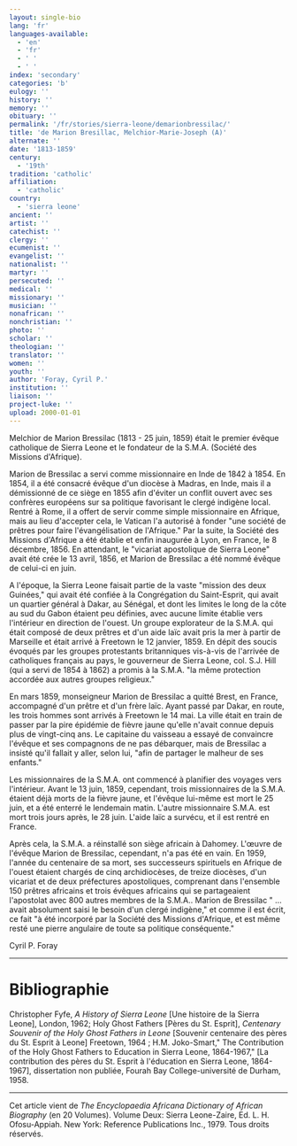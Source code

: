 ```yaml
---
layout: single-bio
lang: 'fr'
languages-available:
  - 'en'
  - 'fr'
  - ' '
  - ' '
index: 'secondary'
categories: 'b'
eulogy: ''
history: ''
memory: ''
obituary: ''
permalink: '/fr/stories/sierra-leone/demarionbressilac/'
title: 'de Marion Bresillac, Melchior-Marie-Joseph (A)'
alternate: ''
date: '1813-1859'
century:
  - '19th'
tradition: 'catholic'
affiliation:
  - 'catholic'
country:
  - 'sierra leone'
ancient: ''
artist: ''
catechist: ''
clergy: ''
ecumenist: ''
evangelist: ''
nationalist: ''
martyr: ''
persecuted: ''
medical: ''
missionary: ''
musician: ''
nonafrican: ''
nonchristian: ''
photo: ''
scholar: ''
theologian: ''
translator: ''
women: ''
youth: ''
author: 'Foray, Cyril P.'
institution: ''
liaison: ''
project-luke: ''
upload: 2000-01-01
---
```



Melchior de Marion Bressilac (1813 - 25 juin, 1859) était le premier évêque catholique de Sierra Leone et le fondateur de la S.M.A. (Société des Missions d'Afrique).

Marion de Bressilac a servi comme missionnaire en Inde de 1842 à 1854. En 1854, il a été consacré évêque d'un diocèse à Madras, en Inde, mais il a démissionné de ce siège en 1855 afin d'éviter un conflit ouvert avec ses confrères européens sur sa politique favorisant le clergé indigène local. Rentré à Rome, il a offert de servir comme simple missionnaire en Afrique, mais au lieu d'accepter cela, le Vatican l'a autorisé à fonder "une société de prêtres pour faire l'évangélisation de l'Afrique." Par la suite, la Société des Missions d'Afrique a été établie et enfin inaugurée à Lyon, en France, le 8 décembre, 1856. En attendant, le "vicariat apostolique de Sierra Leone" avait été crée le 13 avril, 1856, et Marion de Bressilac a été nommé évêque de celui-ci en juin.

A l'époque, la Sierra Leone faisait partie de la vaste "mission des deux Guinées," qui avait été confiée à la Congrégation du Saint-Esprit, qui avait un quartier général à Dakar, au Sénégal, et dont les limites le long de la côte au sud du Gabon étaient peu définies, avec aucune limite établie vers l'intérieur en direction de l'ouest. Un groupe explorateur de la S.M.A. qui était composé de deux prêtres et d'un aide laïc avait pris la mer à partir de Marseille et était arrivé à Freetown le 12 janvier, 1859. En dépit des soucis évoqués par les groupes protestants britanniques vis-à-vis de l'arrivée de catholiques français au pays, le gouverneur de Sierra Leone, col. S.J. Hill (qui a servi de 1854 à 1862) a promis à la S.M.A. "la même protection accordée aux autres groupes religieux."

En mars 1859, monseigneur Marion de Bressilac a quitté Brest, en France, accompagné d'un prêtre et d'un frère laïc. Ayant passé par Dakar, en route, les trois hommes sont arrivés à Freetown le 14 mai. La ville était en train de passer par la pire épidémie de fièvre jaune qu'elle n'avait connue depuis plus de vingt-cinq ans. Le capitaine du vaisseau a essayé de convaincre l'évêque et ses compagnons de ne pas débarquer, mais de Bressilac a insisté qu'il fallait y aller, selon lui, "afin de partager le malheur de ses enfants."

Les missionnaires de la S.M.A. ont commencé à planifier des voyages vers l'intérieur. Avant le 13 juin, 1859, cependant, trois missionnaires de la S.M.A. étaient déjà morts de la fièvre jaune, et l'évêque lui-même est mort le 25 juin, et a été enterré le lendemain matin. L'autre missionnaire S.M.A. est mort trois jours après, le 28 juin. L'aide laïc a survécu, et il est rentré en France.

Après cela, la S.M.A. a réinstallé son siège africain à Dahomey. L'œuvre de l'évêque Marion de Bressilac, cependant, n'a pas été en vain. En 1959, l'année du centenaire de sa mort, ses successeurs spirituels en Afrique de l'ouest étaient chargés de cinq archidiocèses, de treize diocèses, d'un vicariat et de deux préfectures apostoliques, comprenant dans l'ensemble 150 prêtres africains et trois évêques africains qui se partageaient l'apostolat avec 800 autres membres de la S.M.A.. Marion de Bressilac " …avait absolument saisi le besoin d'un clergé indigène," et comme il est écrit, ce fait "à été incorporé par la Société des Missions d'Afrique, et est même resté une pierre angulaire de toute sa politique conséquente."

Cyril P. Foray

---

# Bibliographie

Christopher Fyfe, *A History of Sierra Leone* [Une histoire de la Sierra Leone], London, 1962; Holy Ghost Fathers [Pères du St. Esprit], *Centenary Souvenir of the Holy Ghost Fathers in Leone* [Souvenir centenaire des pères du St. Esprit à Leone] Freetown, 1964 ; H.M. Joko-Smart," The Contribution of the Holy Ghost Fathers to Education in Sierra Leone, 1864-1967," [La contribution des pères du St. Esprit à l'éducation en Sierra Leone, 1864-1967], dissertation non publiée, Fourah Bay College-université de Durham, 1958.

---

Cet article vient de *The Encyclopaedia Africana Dictionary of African Biography* (en 20 Volumes). Volume Deux: Sierra Leone-Zaire, Ed. L. H. Ofosu-Appiah. New York: Reference Publications Inc., 1979. Tous droits réservés.